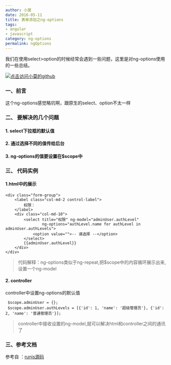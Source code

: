 ```yaml
---
author: 小莫
date: 2016-05-11
title: 表单添加之ng-options
tags:
- angular
- javascript
category: ng-options
permalink: ngOptions
---
```

我们在使用select>option的时候经常会遇到一些问题，这里是对ng-options使用的一些总结。
<!--more-->
[![点击访问小莫的github](http://xiaomo.info/static/images/angular.png)](https://github.com/syoubaku)
### 一、前言
这个ng-options感觉略坑啊，跟原生的select、option不太一样

### 二、 要解决的几个问题
#### 1. select下拉框的默认值
#### 2. 通过选择不同的值传给后台
#### 3. ng-options的值要设置在$scope中

### 三、 代码实例
#### 1.html中的展示


```
<div class="form-group">
    <label class="col-md-2 control-label">
        权限：
    </label>
    <div class="col-md-10">
        <select title="权限" ng-model="adminUser.authLevel"
                ng-options="authLevel.name for authLevel in adminUser.authLevels">
            <option value="">-- 请选择 --</option>
        </select>
        {{adminUser.authLevel}}
    </div>
</div>
```

>代码解释：ng-options类似于ng-repeat,把$scope中的内容循环展示出来,设置一个ng-model

#### 2. controller
 controller中设置ng-options的默认值

```
 $scope.adminUser = {};
 $scope.adminUser.authLevels = [{'id': 1, 'name': '超级管理员'}, {'id': 2, 'name': '普通管理员'}];
```

>controller中接收设置的ng-model,就可以解决html和controller之间的通讯了

### 三、参考文档

参考自 ：[runjs源码](http://runjs.cn/code/nhi8ubrb)
